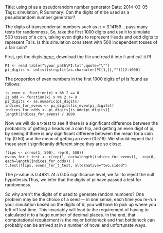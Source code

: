 ﻿Title:  using pi as a pseudorandom number generator
Date: 2014-03-05
Tags: simulation, R
Summary: Can the digits of $\pi$ be used as a pesudorandom number generator?   


The digits of transcendental numbers such as $\pi = 3.14159 \dots$ pass many tests for randomness. So, take the first 1000 digits and use it to simulate 500 tosses of a coin, taking even digits to represent Heads and odd digits to represent Tails. Is this simulation consistent with 500 independent tosses of a fair coin?  

First, get the digits [here:](https://www.dropbox.com/s/purpzv0tzdsca08/PI.txt), download the file and read it into `R` and call it PI  


```
PI <- read.table("\your_path\PI.txt",quote="\"")  
pi_digits <- unlist(strsplit(as.character(PI[1,]),""))[2:1000]  
```

The proportion of even numbers in the first 1000 digits of pi is found as follows:  

```
is_even <- function(x) x %% 2 == 0  
is_odd <- function(x) x %% 2 != 0  
pi_digits <- as.numeric(pi_digits)  
indices_for_evens <- pi_digits[is_even(pi_digits)]  
indices_for_odds <- pi_digits[is_odd(pi_digits)]  
length(indices_for_evens) / 1000  
```

Now we will do a t-test to see if there is a significant difference between the probability of getting a heads on a coin flip, and getting an even digit of pi, by seeing if there is any significant differene between the mean for a coin flip (0.50) and the mean of getting an even (0.516). We should expect that these aren't significantly different since they are so close:  

```
flips <- c(rep(1, 500), rep(0, 500))  
evens_for_t_test <- c(rep(1, each=length(indices_for_evens)),  rep(0, each=length(indices_for_odds)) )  
t.test(flips, evens_for_t_test, alternative="two.sided")  
```

The p-value is 0.4881.  At a 0.05 significance level, we fail to reject the null hypothesis.Thus, we infer that the digits of pi have passed a test for randomness.  

So why aren't the digits of $\pi$ used to generate random numbers?  One problem may be the choice of a seed -- in one sense, each time you re-run your simulation based on the digits of $\pi$, you will have to pick up where you left off last time.  This invariably will lead to the requirement of having to calculated $\pi$ to a huge number of decimal places.  In the end, that computational requirement is the major bottleneck and that bottleneck can probably can be arrived at in a number of novel and unfortunate ways. 
